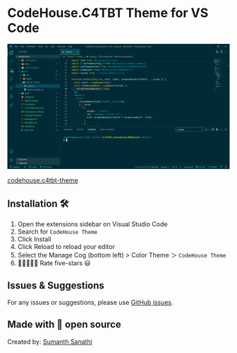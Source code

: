 # CodeHouse.C4TBT Theme for VS Code

![codehouse.c4tbt-theme](img/theme.png)

[codehouse.c4tbt-theme](https://c4tbt.hashnode.dev/)

## Installation 🛠

1. Open the extensions sidebar on Visual Studio Code
1. Search for `CodeHouse Theme`
1. Click Install
1. Click Reload to reload your editor
1. Select the Manage Cog (bottom left) > Color Theme ＞ `CodeHouse Theme`
1. 🌟🌟🌟🌟🌟 Rate five-stars 😃

## Issues & Suggestions

For any issues or suggestions, please use [GitHub issues](https://github.com/c4tbrilliantthoughts/c4tbt-vscode-theme/issues).

## Made with 💛 open source

Created by: [Sumanth Sanathi](https://c4tbt.hashnode.dev)
